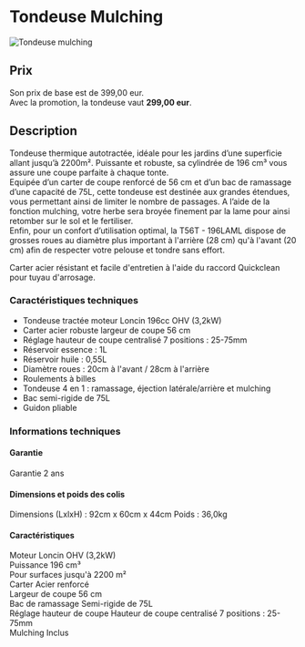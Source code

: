 # Tondeuse Mulching

![Tondeuse mulching](ressources/tondeuse_mulching.jpg)

## Prix

Son prix de base est de 399,00 eur.  
Avec la promotion, la tondeuse vaut **299,00 eur**.

## Description

Tondeuse thermique autotractée, idéale pour les jardins d’une superficie allant jusqu’à 2200m². Puissante et robuste, sa cylindrée de 196 cm³ vous assure une coupe parfaite à chaque tonte.  
Equipée d’un carter de coupe renforcé de 56 cm et d’un bac de ramassage d’une capacité de 75L, cette tondeuse est destinée aux grandes étendues, vous permettant ainsi de limiter le nombre de passages. A l’aide de la fonction mulching, votre herbe sera broyée finement par la lame pour ainsi retomber sur le sol et le fertiliser.  
Enfin, pour un confort d’utilisation optimal, la T56T - 196LAML dispose de grosses roues au diamètre plus important à l'arrière (28 cm) qu'à l'avant (20 cm) afin de respecter votre pelouse et tondre sans effort.

Carter acier résistant et facile d'entretien à l'aide du raccord Quickclean pour tuyau d'arrosage.

### Caractéristiques techniques

* Tondeuse tractée moteur Loncin 196cc OHV (3,2kW)
* Carter acier robuste largeur de coupe 56 cm
* Réglage hauteur de coupe centralisé 7 positions : 25-75mm
* Réservoir essence : 1L
* Réservoir huile : 0,55L
* Diamètre roues : 20cm à l'avant / 28cm à l'arrière
* Roulements à billes
* Tondeuse 4 en 1 : ramassage, éjection latérale/arrière et mulching
* Bac semi-rigide de 75L
* Guidon pliable

### Informations techniques

#### Garantie
Garantie 2 ans

#### Dimensions et poids des colis
Dimensions (LxlxH) : 92cm x 60cm x 44cm
Poids : 36,0kg

#### Caractéristiques
Moteur Loncin OHV (3,2kW)  
Puissance 196 cm³  
Pour surfaces jusqu'à 2200 m²  
Carter Acier renforcé  
Largeur de coupe 56 cm  
Bac de ramassage Semi-rigide de 75L  
Réglage hauteur de coupe Hauteur de coupe centralisé 7 positions : 25-75mm  
Mulching Inclus
